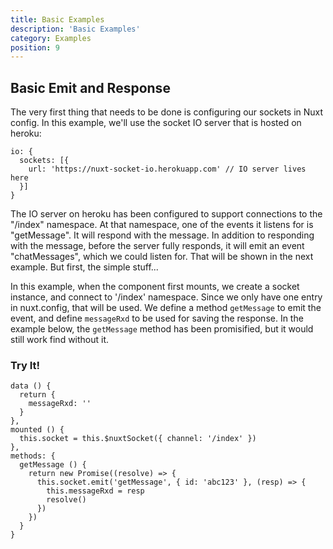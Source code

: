 ```yaml
---
title: Basic Examples
description: 'Basic Examples'
category: Examples
position: 9
---
```


## Basic Emit and Response

The very first thing that needs to be done is configuring our sockets in Nuxt config. In this example, we'll use the socket IO server that is hosted on heroku:

```js{}[nuxt.config.js]
io: {
  sockets: [{
    url: 'https://nuxt-socket-io.herokuapp.com' // IO server lives here
  }]
}
```

The IO server on heroku has been configured to support connections to the "/index" namespace. At that namespace, one of the events it listens for is "getMessage". It will respond with the message. In addition to responding with the message, before the server fully responds, it will emit an event "chatMessages", which we could listen for. That will be shown in the next example. But first, the simple stuff...

In this example, when the component first mounts, we create a socket instance, and connect to '/index' namespace. Since we only have one entry in nuxt.config, that will be used. We define a method `getMessage` to emit the event, and define `messageRxd` to be used for saving the response. In the example below, the `getMessage` method has been promisified, but it would still work find without it.

### Try It!
<basic></basic>
```js{}
data () {
  return {
    messageRxd: ''
  }
},
mounted () {
  this.socket = this.$nuxtSocket({ channel: '/index' })
},
methods: {
  getMessage () {
    return new Promise((resolve) => {
      this.socket.emit('getMessage', { id: 'abc123' }, (resp) => {
        this.messageRxd = resp
        resolve()
      })
    })
  }
}
```